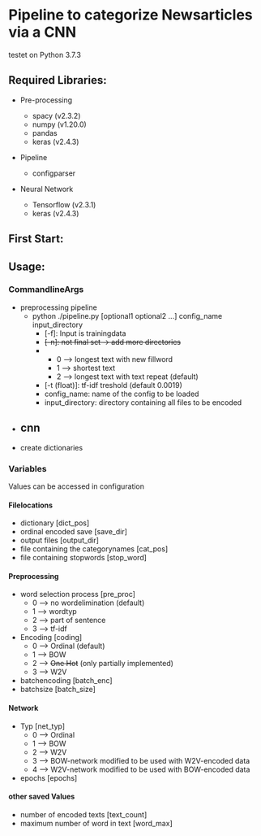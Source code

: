 # Pipeline to categorize Newsarticles via a CNN
testet on Python 3.7.3

## Required Libraries:
- Pre-processing
	- spacy (v2.3.2)
	- numpy (v1.20.0)
	- pandas
	- keras (v2.4.3)

- Pipeline
	- configparser

- Neural Network
	- Tensorflow (v2.3.1)
	- keras (v2.4.3)


## First Start:
	
## Usage:
### CommandlineArgs
- preprocessing pipeline
	- python ./pipeline.py [optional1 optional2 ...] config_name input_directory
		- [-f]: 	Input is trainingdata
		- ~~[-n]: 	not final set -> add more directories~~
		- [-fill (int)]:	fillfunction
			- 0 --> longest text with new fillword
			- 1 --> shortest text
			- 2 --> longest text with text repeat (default)
		- [-t (float)]:		tf-idf treshold (default 0.0019)
		- config_name: 		name of the config to be loaded
		- input_directory:	directory containing all files to be encoded
- cnn 
	- 
- create dictionaries

### Variables
Values can be accessed in configuration

#### Filelocations
- dictionary [dict_pos]
- ordinal encoded save [save_dir]
- output files [output_dir]
- file containing the categorynames [cat_pos]
- file containing stopwords [stop_word]

#### Preprocessing 
- word selection process [pre_proc]
	- 0 -->  no wordelimination (default)
	- 1 --> wordtyp
	- 2 --> part of sentence
	- 3 --> tf-idf
- Encoding [coding]
	- 0 --> Ordinal (default)
	- 1 --> BOW
	- 2 --> ~~One Hot~~ (only partially implemented)
	- 3 --> W2V
- batchencoding [batch_enc]
- batchsize [batch_size]

#### Network
- Typ [net_typ]
	- 0 --> Ordinal
	- 1 --> BOW
	- 2 --> W2V
	- 3 --> BOW-network modified to be used with W2V-encoded data
	- 4 --> W2V-network modified to be used with BOW-encoded data
- epochs [epochs]

#### other saved Values
- number of encoded texts [text_count]
- maximum number of word in text [word_max]